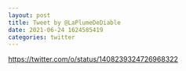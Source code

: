```yaml
--- 
layout: post 
title: Tweet by @LaPlumeDeDiable 
date: 2021-06-24 1624585419 
categories: twitter 
--- 
```

https://twitter.com/o/status/1408239324726968322